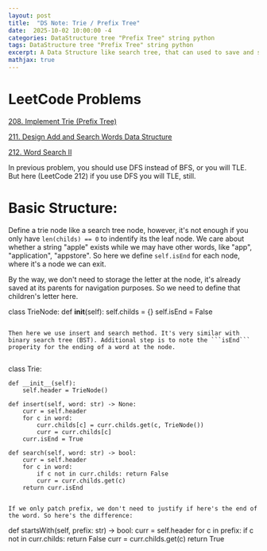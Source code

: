```yaml
---
layout: post
title:  "DS Note: Trie / Prefix Tree"
date:  2025-10-02 10:00:00 -4
categories: DataStructure tree "Prefix Tree" string python
tags: DataStructure tree "Prefix Tree" string python
excerpt: A Data Structure like search tree, that can used to save and search string.
mathjax: true
---
```


# LeetCode Problems

[208. Implement Trie (Prefix Tree)](https://leetcode.com/problems/implement-trie-prefix-tree)

[211. Design Add and Search Words Data Structure](https://leetcode.com/problems/design-add-and-search-words-data-structure)

[212. Word Search II](https://leetcode.com/problems/word-search-ii)

In previous problem, you should use DFS instead of BFS, or you will TLE. But here (LeetCode 212) if you use DFS you will TLE, still.

# Basic Structure:

Define a trie node like a search tree node, however, it's not enough if you only have ```len(childs) == 0``` to indentify its the leaf node. We care about whether a string "apple" exists while we may have other words, like "app", "application", "appstore". So here we define ```self.isEnd``` for each node, where it's a node we can exit.

By the way, we don't need to storage the letter at the node, it's already saved at its parents for navigation purposes. So we need to define that children's letter here.

class TrieNode:
    def __init__(self):
        self.childs = {}
        self.isEnd = False
```

Then here we use insert and search method. It's very similar with binary search tree (BST). Additional step is to note the ```isEnd``` properity for the ending of a word at the node.


```
class Trie:

    def __init__(self):
        self.header = TrieNode()

    def insert(self, word: str) -> None:
        curr = self.header
        for c in word:
            curr.childs[c] = curr.childs.get(c, TrieNode())
            curr = curr.childs[c]
        curr.isEnd = True

    def search(self, word: str) -> bool:
        curr = self.header
        for c in word:
            if c not in curr.childs: return False
            curr = curr.childs.get(c)
        return curr.isEnd
        
```

If we only patch prefix, we don't need to justify if here's the end of the word. So here's the difference:

```
def startsWith(self, prefix: str) -> bool:
    curr = self.header
    for c in prefix:
        if c not in curr.childs: return False
        curr = curr.childs.get(c)
    return True
```